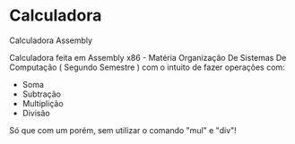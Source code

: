 # Calculadora
Calculadora Assembly 

Calculadora feita em Assembly x86 - Matéria Organização De Sistemas De Computação ( Segundo Semestre ) 
com o intuito de fazer operações com: 

  - Soma
  - Subtração 
  - Multiplição 
  - Divisão 
  
Só que com um porém, sem utilizar o comando "mul" e "div"!
